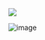 <div align=left> 
    <a href="https://github.com/CMC-Hackathon-Team1">
        <img src="https://img.shields.io/badge/-Github-000000?style=flat&logo=Github">
    </a>  
</div>

![image](https://github.com/CMC-Hackathon-Team1/.github/profile/main.png?raw=true)